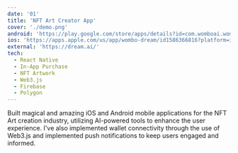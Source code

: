 ```yaml
---
date: '01'
title: 'NFT Art Creator App'
cover: './demo.png'
android: 'https://play.google.com/store/apps/details?id=com.womboai.wombodream'
ios: 'https://apps.apple.com/us/app/wombo-dream/id1586366816?platform=iphone'
external: 'https://dream.ai/'
tech:
  - React Native
  - In-App Purchase
  - NFT Artwork
  - Web3.js
  - Firebase
  - Polygon
---
```


Built magical and amazing iOS and Android mobile applications for the NFT Art creation industry, utilizing AI-powered tools to enhance the user experience. I've also implemented wallet connectivity through the use of Web3.js and implemented push notifications to keep users engaged and informed.
